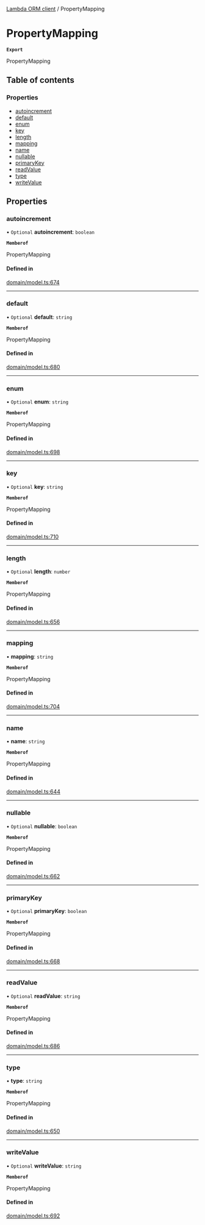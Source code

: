 [Lambda ORM client](../README.md) / PropertyMapping

# PropertyMapping

**`Export`**

PropertyMapping

## Table of contents

### Properties

- [autoincrement](PropertyMapping.md#autoincrement)
- [default](PropertyMapping.md#default)
- [enum](PropertyMapping.md#enum)
- [key](PropertyMapping.md#key)
- [length](PropertyMapping.md#length)
- [mapping](PropertyMapping.md#mapping)
- [name](PropertyMapping.md#name)
- [nullable](PropertyMapping.md#nullable)
- [primaryKey](PropertyMapping.md#primarykey)
- [readValue](PropertyMapping.md#readvalue)
- [type](PropertyMapping.md#type)
- [writeValue](PropertyMapping.md#writevalue)

## Properties

### autoincrement

• `Optional` **autoincrement**: `boolean`

**`Memberof`**

PropertyMapping

#### Defined in

[domain/model.ts:674](https://github.com/FlavioLionelRita/lambdaorm-client-node/blob/b5acaf4/src/lib/domain/model.ts#L674)

___

### default

• `Optional` **default**: `string`

**`Memberof`**

PropertyMapping

#### Defined in

[domain/model.ts:680](https://github.com/FlavioLionelRita/lambdaorm-client-node/blob/b5acaf4/src/lib/domain/model.ts#L680)

___

### enum

• `Optional` **enum**: `string`

**`Memberof`**

PropertyMapping

#### Defined in

[domain/model.ts:698](https://github.com/FlavioLionelRita/lambdaorm-client-node/blob/b5acaf4/src/lib/domain/model.ts#L698)

___

### key

• `Optional` **key**: `string`

**`Memberof`**

PropertyMapping

#### Defined in

[domain/model.ts:710](https://github.com/FlavioLionelRita/lambdaorm-client-node/blob/b5acaf4/src/lib/domain/model.ts#L710)

___

### length

• `Optional` **length**: `number`

**`Memberof`**

PropertyMapping

#### Defined in

[domain/model.ts:656](https://github.com/FlavioLionelRita/lambdaorm-client-node/blob/b5acaf4/src/lib/domain/model.ts#L656)

___

### mapping

• **mapping**: `string`

**`Memberof`**

PropertyMapping

#### Defined in

[domain/model.ts:704](https://github.com/FlavioLionelRita/lambdaorm-client-node/blob/b5acaf4/src/lib/domain/model.ts#L704)

___

### name

• **name**: `string`

**`Memberof`**

PropertyMapping

#### Defined in

[domain/model.ts:644](https://github.com/FlavioLionelRita/lambdaorm-client-node/blob/b5acaf4/src/lib/domain/model.ts#L644)

___

### nullable

• `Optional` **nullable**: `boolean`

**`Memberof`**

PropertyMapping

#### Defined in

[domain/model.ts:662](https://github.com/FlavioLionelRita/lambdaorm-client-node/blob/b5acaf4/src/lib/domain/model.ts#L662)

___

### primaryKey

• `Optional` **primaryKey**: `boolean`

**`Memberof`**

PropertyMapping

#### Defined in

[domain/model.ts:668](https://github.com/FlavioLionelRita/lambdaorm-client-node/blob/b5acaf4/src/lib/domain/model.ts#L668)

___

### readValue

• `Optional` **readValue**: `string`

**`Memberof`**

PropertyMapping

#### Defined in

[domain/model.ts:686](https://github.com/FlavioLionelRita/lambdaorm-client-node/blob/b5acaf4/src/lib/domain/model.ts#L686)

___

### type

• **type**: `string`

**`Memberof`**

PropertyMapping

#### Defined in

[domain/model.ts:650](https://github.com/FlavioLionelRita/lambdaorm-client-node/blob/b5acaf4/src/lib/domain/model.ts#L650)

___

### writeValue

• `Optional` **writeValue**: `string`

**`Memberof`**

PropertyMapping

#### Defined in

[domain/model.ts:692](https://github.com/FlavioLionelRita/lambdaorm-client-node/blob/b5acaf4/src/lib/domain/model.ts#L692)
